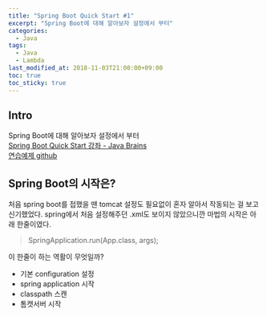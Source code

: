 ```yaml
---
title: "Spring Boot Quick Start #1"
excerpt: "Spring Boot에 대해 알아보자 설정에서 부터"
categories: 
  - Java
tags: 
  - Java
  - Lambda
last_modified_at: 2018-11-03T21:00:00+09:00
toc: true
toc_sticky: true
---
```


## Intro
Spring Boot에 대해 알아보자 설정에서 부터  
[Spring Boot Quick Start 강좌 - Java Brains](https://javabrains.io/courses/spring_bootquickstart/ "Spring Boot Quick Start 강좌 Link")  
[연습예제 github](https://github.com/moregorenine/study/tree/master/spring-boot-quick-start "연습예제 github Link")

## Spring Boot의 시작은?
처음 spring boot를 접했을 땐 tomcat 설정도 필요없이 혼자 알아서 작동되는 걸 보고 신기했었다. spring에서 처음 설정해주던 .xml도 보이지 않았으니깐 마법의 시작은 아래 한줄이였다.

> SpringApplication.run(App.class, args);

이 한줄이 하는 역활이 무엇일까?
- 기본 configuration 설정
- spring application 시작
- classpath 스캔
- 톰캣서버 시작
